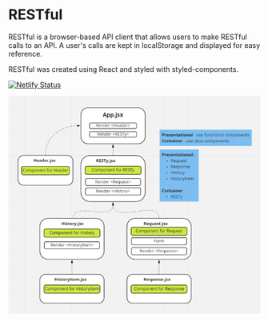 # RESTful

RESTful is a browser-based API client that allows users to make RESTful calls to an API. A user's calls are kept in localStorage and displayed for easy reference. 

RESTful was created using React and styled with styled-components.

[![Netlify Status](https://api.netlify.com/api/v1/badges/b7b1a15b-e09b-4898-938a-9dec1c1b19e1/deploy-status)](https://app.netlify.com/sites/rest-ful/deploys)

![Component Hierarchy](./public/component-hierarchy.png)
